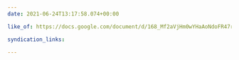 ```yaml
---
date: 2021-06-24T13:17:58.074+00:00

like_of: https://docs.google.com/document/d/168_Mf2aVjHm0wYHaAoNdoFR47r7Ilpjj1HuD95hR4LM/edit

syndication_links:

---
```


